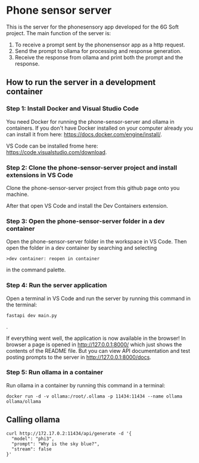 # Phone sensor server

This is the server for the phonesensory app developed for the 6G Soft project. The main function of the server is:
1. To receive a prompt sent by the phonensensor app as a http request.
2. Send the prompt to ollama for processing and response generation.
3. Receive the response from ollama and print both the prompt and the response.


## How to run the server in a development container

### Step 1: Install Docker and Visual Studio Code

You need Docker for running the phone-sensor-server and ollama in containers. If you don't have Docker installed on your computer already you can install it from here: https://docs.docker.com/engine/install/.

VS Code can be installed frome here: https://code.visualstudio.com/download.


### Step 2: Clone the phone-sensor-server project and install extensions in VS Code

Clone the phone-sensor-server project from this github page onto you machine. 

After that open VS Code and install the Dev Containers extension.


### Step 3: Open the phone-sensor-server folder in a dev container

Open the phone-sensor-server folder in the workspace in VS Code. Then open the folder in a dev container by searching and selecting 
```
>dev container: reopen in container
```
in the command palette.


### Step 4: Run the server application

Open a terminal in VS Code and run the server by running this command in the terminal: 
```
fastapi dev main.py
```
.

If everything went well, the application is now available in the browser! In browser a page is opened in http://127.0.0.1:8000/  which just shows the contents of the README file. But you can view API documentation and test posting prompts to the server in http://127.0.0.1:8000/docs.


### Step 5: Run ollama in a container

Run ollama in a container by running this command in a terminal:
```
docker run -d -v ollama:/root/.ollama -p 11434:11434 --name ollama ollama/ollama
```


## Calling ollama

```
curl http://172.17.0.2:11434/api/generate -d '{
  "model": "phi3",
  "prompt": "Why is the sky blue?",
  "stream": false
}'

```


